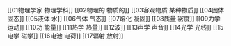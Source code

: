 [[01物理学家 物理学科]]
[[02物理的 物质的]]
[[03客观物质 某种物质]]
[[04固体 固态]]
[[05液体 水]]
[[06气体 气态]]
[[07熔化 凝固]]
[[08质量 密度]]
[[09力学 运动]]
[[10功 能量]]
[[11热学 热量]]
[[12波]]
[[13声学 声音]]
[[14光学 光线]]
[[15电学 磁学]]
[[16电池 电荷]]
[[17辐射 放射]]




















